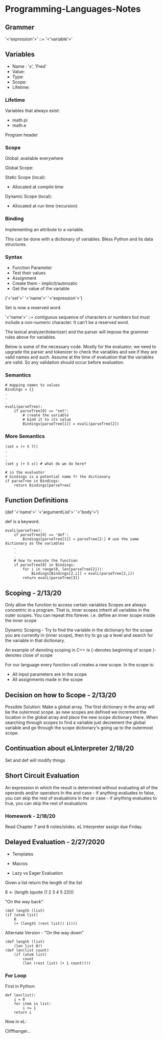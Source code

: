 # Programming-Languages-Notes
## Grammer
'<'expression'>' ::= '<'variable'>'
## Variables
- Name : 'x', 'Fred'
- Value: 
- Type:
- Scope:
- Lifetime:

### Lifetime
Variables that always exist:
- math.pi
- math.e

Program header

### Scope
Global: available everywhere 

Global Scope:

Static Scope (local):
- Allocated at compile time

Dynamic Scope (local):
- Allocated at run time (recursion)

### Binding
Implementing an attribute to a variable.

This can be done with a dictionary of variables. Bless Python and its data structures.

### Syntax
- Function Parameter
- Test their values
- Assignment
- Create them - implicit/autmoatic
- Get the value of the variable

('<'set'>' '<'name'>' '<'expression'>')

Set is now a reserved word.

'<'name'>' ::= contiguous sequence of characters or numbers but must include a non-numeric character. It can't be a reserved word.

The lexical analyzer(tokenizer) and the parser will impose the grammer rules above for variables.

Below is some of the necessary code. Mostly for the evaluator; we need to upgrade the parser and tokenizer to check the variables and see if they are valid names and such. Assume at the time of evaluation that the variables are valid. So any validation should occur before evaluation.

### Semantics

    # mapping names to values
    Bindings = {}
    .
    .
    .
    evalL(parseTree):
        if parseTree[0] == "set":
            # create the variable
            # bind it to its value
            Bindings[parseTree[1]] = evalL(parseTree[2])

### More Semantics

    (set x (+ 5 7))
    .
    .
    .
    (set y (+ 5 x)) # what do we do here?

    # in the evaluator
    # bindings is a potential name fr the dictionary
    if parseTree in Bindings:
        return Bindings[parseTree]

## Function Definitions
(def '<'name'>' '<'argumentList'>' '<'body'>')

def is a keyword.

    evalL(parseTree):
        if parseTree[0] == 'def':
            Bindings[parseTree[1]] = parseTree[2:] # use the same dictionary as the variables
        .
        .
        .
        # how to execute the function
        if parseTree[0] in Bindings:
            for i in range(0, len(parseTree[2])):
                Bindings[Bindings[2,i]] = evalL(parseTree[2,i])
            return evalL(parseTree[3])


## Scoping - 2/13/20
Only allow the function to access certain variables
Scopes are always concentric in a program.
That is, inner scopes inherit all variables in the outer scopes.
You can repeat this forever. i.e. define an inner scope inside the inner scope

Dynamic Scoping - Try to find the variable in the dictionary for the scope you are currently in (inner scope), then try to go up a level and search for the variable in that dictionary. 

An example of denoting scoping in C++ is 
{-denotes beginning of scope 
}- denotes close of scope

For our language every function call creates a new scope.  In the scope is:
- All input parameters are in the scope
- All assignments made in the scope

## Decision on how to Scope - 2/13/20

Possible Solution: Make a global array.
The first dictionary in the array will be the outermost scope.
as new scopes are defined we increment the location in the global array and place the new scope dictionary there.
When searching through scopes to find a variable just decrement the global variable and go through the scope dictionary's going up to the outermost scope.

## Continuation about eLInterpreter 2/18/20

Set and def will modify things

## Short Circuit Evaluation

An expression in which the result is determined without evaluating all of the operands and/or operators
In the and case - if anything evaluates to false, you can skip the rest of evaluations
In the or case - if anything evaluates to true, you can skip the rest of evaluations

### Homework - 2/18/20

Read Chapter 7 and 8 notes/slides.
eL Interpreter assign due Firday.

## Delayed Evaluation - 2/27/2020

- Templates

- Macros

- Lazy vs Eager Evaluation

Given a list return the length of the list

6 <- (length (quote (1 2 3 4 5 22)))

"On the way back"

    (def length (list)
    (if (atom list)
        0
        (+ (length (rest list)) 1))))

Alternate Version - "On the way down"

    (def length (list)
        (len list 0))
    (def len(list count)
        (if (atom list)
            count
            (len (rest list) (+ 1 count))))

### For Loop

First in Python:

    def len(list):
        i = 0
        for item in list:
            i += 1
        return i

Now in eL:

Cliffhanger...